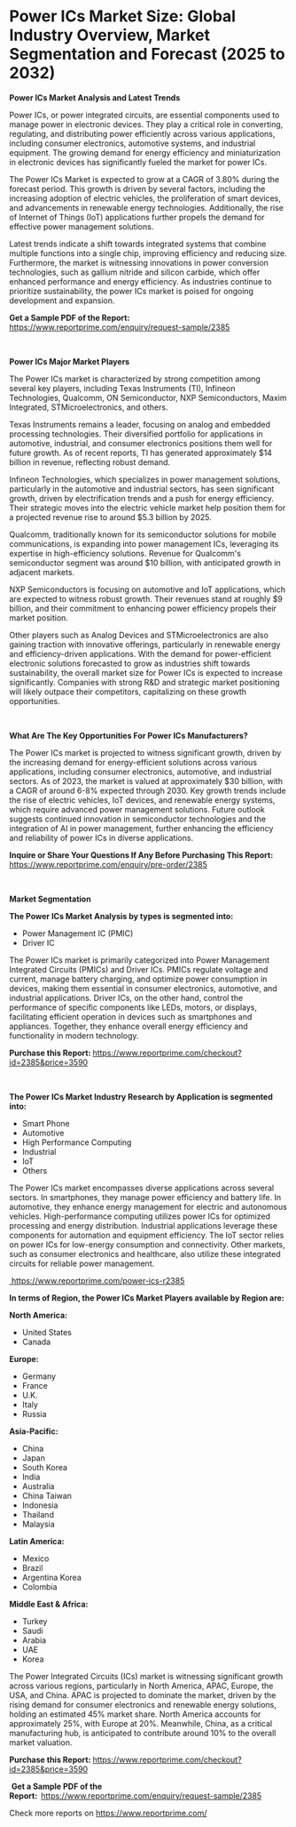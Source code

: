 <p><h1>Power ICs Market Size: Global Industry Overview, Market Segmentation and Forecast (2025 to 2032)</h1></p><p><strong>Power ICs Market Analysis and Latest Trends</strong></p>
<p><p>Power ICs, or power integrated circuits, are essential components used to manage power in electronic devices. They play a critical role in converting, regulating, and distributing power efficiently across various applications, including consumer electronics, automotive systems, and industrial equipment. The growing demand for energy efficiency and miniaturization in electronic devices has significantly fueled the market for power ICs.</p><p>The Power ICs Market is expected to grow at a CAGR of 3.80% during the forecast period. This growth is driven by several factors, including the increasing adoption of electric vehicles, the proliferation of smart devices, and advancements in renewable energy technologies. Additionally, the rise of Internet of Things (IoT) applications further propels the demand for effective power management solutions.</p><p>Latest trends indicate a shift towards integrated systems that combine multiple functions into a single chip, improving efficiency and reducing size. Furthermore, the market is witnessing innovations in power conversion technologies, such as gallium nitride and silicon carbide, which offer enhanced performance and energy efficiency. As industries continue to prioritize sustainability, the power ICs market is poised for ongoing development and expansion.</p></p>
<p><strong>Get a Sample PDF of the Report:&nbsp;</strong> <a href="https://www.reportprime.com/enquiry/request-sample/2385?utm_campaign=2475&utm_medium=2&utm_source=Github&utm_content=ia&utm_term=18032025&utm_id=power-ics">https://www.reportprime.com/enquiry/request-sample/2385</a></p>
<p>&nbsp;</p>
<p><strong>Power ICs Major Market Players</strong></p>
<p><p>The Power ICs market is characterized by strong competition among several key players, including Texas Instruments (TI), Infineon Technologies, Qualcomm, ON Semiconductor, NXP Semiconductors, Maxim Integrated, STMicroelectronics, and others. </p><p>Texas Instruments remains a leader, focusing on analog and embedded processing technologies. Their diversified portfolio for applications in automotive, industrial, and consumer electronics positions them well for future growth. As of recent reports, TI has generated approximately $14 billion in revenue, reflecting robust demand.</p><p>Infineon Technologies, which specializes in power management solutions, particularly in the automotive and industrial sectors, has seen significant growth, driven by electrification trends and a push for energy efficiency. Their strategic moves into the electric vehicle market help position them for a projected revenue rise to around $5.3 billion by 2025.</p><p>Qualcomm, traditionally known for its semiconductor solutions for mobile communications, is expanding into power management ICs, leveraging its expertise in high-efficiency solutions. Revenue for Qualcomm's semiconductor segment was around $10 billion, with anticipated growth in adjacent markets.</p><p>NXP Semiconductors is focusing on automotive and IoT applications, which are expected to witness robust growth. Their revenues stand at roughly $9 billion, and their commitment to enhancing power efficiency propels their market position.</p><p>Other players such as Analog Devices and STMicroelectronics are also gaining traction with innovative offerings, particularly in renewable energy and efficiency-driven applications. With the demand for power-efficient electronic solutions forecasted to grow as industries shift towards sustainability, the overall market size for Power ICs is expected to increase significantly. Companies with strong R&D and strategic market positioning will likely outpace their competitors, capitalizing on these growth opportunities.</p></p>
<p>&nbsp;</p>
<p><strong>What Are The Key Opportunities For Power ICs Manufacturers?</strong></p>
<p><p>The Power ICs market is projected to witness significant growth, driven by the increasing demand for energy-efficient solutions across various applications, including consumer electronics, automotive, and industrial sectors. As of 2023, the market is valued at approximately $30 billion, with a CAGR of around 6-8% expected through 2030. Key growth trends include the rise of electric vehicles, IoT devices, and renewable energy systems, which require advanced power management solutions. Future outlook suggests continued innovation in semiconductor technologies and the integration of AI in power management, further enhancing the efficiency and reliability of power ICs in diverse applications.</p></p>
<p><strong>Inquire or Share Your Questions If Any Before Purchasing This Report:</strong> <a href="https://www.reportprime.com/enquiry/pre-order/2385?utm_campaign=2475&utm_medium=2&utm_source=Github&utm_content=ia&utm_term=18032025&utm_id=power-ics">https://www.reportprime.com/enquiry/pre-order/2385</a></p>
<p>&nbsp;</p>
<p><strong>Market Segmentation</strong></p>
<p><strong>The Power ICs Market Analysis by types is segmented into:</strong></p>
<p><ul><li>Power Management IC (PMIC)</li><li>Driver IC</li></ul></p>
<p><p>The Power ICs market is primarily categorized into Power Management Integrated Circuits (PMICs) and Driver ICs. PMICs regulate voltage and current, manage battery charging, and optimize power consumption in devices, making them essential in consumer electronics, automotive, and industrial applications. Driver ICs, on the other hand, control the performance of specific components like LEDs, motors, or displays, facilitating efficient operation in devices such as smartphones and appliances. Together, they enhance overall energy efficiency and functionality in modern technology.</p></p>
<p><strong>Purchase this Report:&nbsp;</strong><a href="https://www.reportprime.com/checkout?id=2385&price=3590&utm_campaign=2475&utm_medium=2&utm_source=Github&utm_content=ia&utm_term=18032025&utm_id=power-ics">https://www.reportprime.com/checkout?id=2385&price=3590</a></p>
<p>&nbsp;</p>
<p><strong>The Power ICs Market Industry Research by Application is segmented into:</strong></p>
<p><ul><li>Smart Phone</li><li>Automotive</li><li>High Performance Computing</li><li>Industrial</li><li>IoT</li><li>Others</li></ul></p>
<p><p>The Power ICs market encompasses diverse applications across several sectors. In smartphones, they manage power efficiency and battery life. In automotive, they enhance energy management for electric and autonomous vehicles. High-performance computing utilizes power ICs for optimized processing and energy distribution. Industrial applications leverage these components for automation and equipment efficiency. The IoT sector relies on power ICs for low-energy consumption and connectivity. Other markets, such as consumer electronics and healthcare, also utilize these integrated circuits for reliable power management.</p></p>
<p><a href="https://www.reportprime.com/power-ics-r2385?utm_campaign=2475&utm_medium=2&utm_source=Github&utm_content=ia&utm_term=18032025&utm_id=power-ics">&nbsp;https://www.reportprime.com/power-ics-r2385</a></p>
<p><strong>In terms of Region, the Power ICs Market Players available by Region are:</strong></p>
<p>
    <p> <strong> North America: </strong>
        <ul>
            <li>United States</li>
            <li>Canada</li>
        </ul>
        </p> 
    <p> <strong> Europe: </strong>
        <ul>
            <li>Germany</li>
            <li>France</li>
            <li>U.K.</li>
            <li>Italy</li>
            <li>Russia</li>
        </ul>
        </p> 
    <p> <strong> Asia-Pacific: </strong>
        <ul>
            <li>China</li>
            <li>Japan</li>
            <li>South Korea</li>
            <li>India</li>
            <li>Australia</li>
            <li>China Taiwan</li>
            <li>Indonesia</li>
            <li>Thailand</li>
            <li>Malaysia</li>
        </ul>
        </p> 
    <p> <strong> Latin America: </strong>
        <ul>
            <li>Mexico</li>
            <li>Brazil</li>
            <li>Argentina Korea</li>
            <li>Colombia</li>
        </ul>
        </p> 
    <p> <strong> Middle East & Africa: </strong>
        <ul>
            <li>Turkey</li>
            <li>Saudi</li>
            <li>Arabia</li>
            <li>UAE</li>
            <li>Korea</li>
        </ul>
    </p>
    </p>
<p><p>The Power Integrated Circuits (ICs) market is witnessing significant growth across various regions, particularly in North America, APAC, Europe, the USA, and China. APAC is projected to dominate the market, driven by the rising demand for consumer electronics and renewable energy solutions, holding an estimated 45% market share. North America accounts for approximately 25%, with Europe at 20%. Meanwhile, China, as a critical manufacturing hub, is anticipated to contribute around 10% to the overall market valuation.</p></p>
<p><strong>Purchase this Report: </strong><a href="https://www.reportprime.com/checkout?id=2385&price=3590&utm_campaign=2475&utm_medium=2&utm_source=Github&utm_content=ia&utm_term=18032025&utm_id=power-ics">https://www.reportprime.com/checkout?id=2385&price=3590</a></p>
<p>&nbsp;<strong>Get a Sample PDF of the Report:&nbsp;&nbsp;</strong><a href="https://www.reportprime.com/enquiry/request-sample/2385?utm_campaign=2475&utm_medium=2&utm_source=Github&utm_content=ia&utm_term=18032025&utm_id=power-ics">https://www.reportprime.com/enquiry/request-sample/2385</a></p>
<p><strong></strong></p>
<p>Check more reports on <a href="https://www.reportprime.com/?utm_campaign=2475&utm_medium=2&utm_source=Github&utm_content=ia&utm_term=18032025&utm_id=power-ics">https://www.reportprime.com/</a></p>